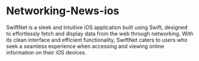 # Networking-News-ios
SwiftNet is a sleek and intuitive iOS application built using Swift, designed to effortlessly fetch and display data from the web through networking. With its clean interface and efficient functionality, SwiftNet caters to users who seek a seamless experience when accessing and viewing online information on their iOS devices.
